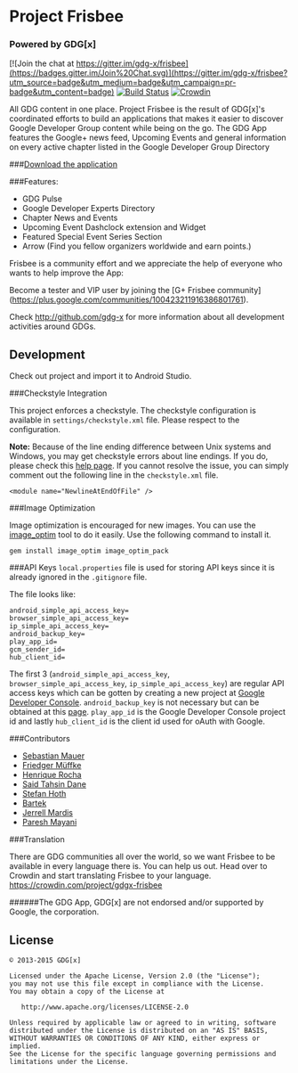 Project Frisbee
===============
### Powered by GDG[x]

[![Join the chat at https://gitter.im/gdg-x/frisbee](https://badges.gitter.im/Join%20Chat.svg)](https://gitter.im/gdg-x/frisbee?utm_source=badge&utm_medium=badge&utm_campaign=pr-badge&utm_content=badge)
[![Build Status](https://travis-ci.org/gdg-x/frisbee.png?branch=develop)](https://travis-ci.org/gdg-x/frisbee)
[![Crowdin](https://d322cqt584bo4o.cloudfront.net/gdgx-frisbee/localized.png)](https://crowdin.com/project/gdgx-frisbee)

All GDG content in one place. Project Frisbee is the result of GDG[x]'s coordinated efforts to build an applications that makes it easier to discover Google Developer Group content while being on the go.
The GDG App features the Google+ news feed, Upcoming Events and general information on every
active chapter listed in the Google Developer Group Directory

###[Download the application](https://play.google.com/store/apps/details?id=org.gdg.frisbee.android)

###Features:
* GDG Pulse
* Google Developer Experts Directory
* Chapter News and Events
* Upcoming Event Dashclock extension and Widget
* Featured Special Event Series Section
* Arrow (Find you fellow organizers worldwide and earn points.)

Frisbee is a community effort and we appreciate the help of everyone who wants to help improve the App:

Become a tester and VIP user by joining the [G+ Frisbee community] (https://plus.google.com/communities/100423211916386801761).

Check http://github.com/gdg-x for more information about all development activities around GDGs.

Development
-----------

Check out project and import it to Android Studio. 

###Checkstyle Integration

This project enforces a checkstyle. The checkstyle configuration is available in `settings/checkstyle.xml` file. Please respect to the configuration. 

**Note:** Because of the line ending difference between Unix systems and Windows, you may get checkstyle errors about line endings. If you do, please check this [help page](https://www.jetbrains.com/idea/help/handling-lf-and-crlf-line-endings.html).
If you cannot resolve the issue, you can simply comment out the following line in the `checkstyle.xml` file.
```
<module name="NewlineAtEndOfFile" />
```

###Image Optimization

Image optimization is encouraged for new images. You can use the [image_optim](https://github.com/toy/image_optim) tool to do it easily. Use the following command to install it.
```
gem install image_optim image_optim_pack
```

###API Keys
`local.properties` file is used for storing API keys since it is already ignored in the `.gitignore` file. 

The file looks like:
```
android_simple_api_access_key=
browser_simple_api_access_key=
ip_simple_api_access_key=
android_backup_key=
play_app_id=
gcm_sender_id=
hub_client_id=
```

The first 3 (`android_simple_api_access_key`, `browser_simple_api_access_key`, `ip_simple_api_access_key`) are regular API access keys which can be gotten by creating a new project at [Google Developer Console](https://console.developers.google.com/project). `android_backup_key` is not necessary but can be obtained at this [page](http://developer.android.com/google/backup/signup.html). `play_app_id` is the Google Developer Console project id and lastly `hub_client_id` is the client id used for oAuth with Google.


###Contributors
* [Sebastian Mauer](https://github.com/mauimauer)
* [Friedger Müffke](https://github.com/friedger)
* [Henrique Rocha](https://github.com/HenriqueRocha)
* [Said Tahsin Dane](https://github.com/tasomaniac)
* [Stefan Hoth](https://github.com/stefanhoth)
* [Bartek](https://github.com/przybylski)
* [Jerrell Mardis](https://github.com/jerrellmardis)
* [Paresh Mayani](https://github.com/PareshMayani)

###Translation

There are GDG communities all over the world, so we want Frisbee to be available in every language there is.
You can help us out. Head over to Crowdin and start translating Frisbee to your language.
https://crowdin.com/project/gdgx-frisbee

######The GDG App, GDG[x] are not endorsed and/or supported by Google, the corporation.

License
--------

    © 2013-2015 GDG[x]

    Licensed under the Apache License, Version 2.0 (the "License");
    you may not use this file except in compliance with the License.
    You may obtain a copy of the License at

       http://www.apache.org/licenses/LICENSE-2.0

    Unless required by applicable law or agreed to in writing, software
    distributed under the License is distributed on an "AS IS" BASIS,
    WITHOUT WARRANTIES OR CONDITIONS OF ANY KIND, either express or implied.
    See the License for the specific language governing permissions and
    limitations under the License.

